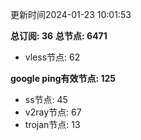 更新时间2024-01-23 10:01:53

**总订阅: 36**
**总节点: 6471**
- vless节点: 62

**google ping有效节点: 125**
- ss节点: 45
- v2ray节点: 67
- trojan节点: 13
